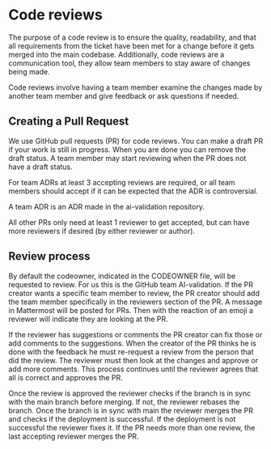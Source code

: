 # Code reviews

The purpose of a code review is to ensure the quality, readability, and that all requirements from the ticket have been
met for a change before it gets merged into the main codebase. Additionally, code reviews are a communication tool, they
allow team members to stay aware of changes being made.

Code reviews involve having a team member examine the changes made by another team member and give feedback or ask
questions if needed.

## Creating a Pull Request

We use GitHub pull requests (PR) for code reviews. You can make a draft PR if your work is still in progress. When you
are done you can remove the draft status. A team member may start reviewing when the PR does not have a draft status.

For team ADRs at least 3 accepting reviews are required, or all team members should accept if it can be expected that
the ADR is controversial.

A team ADR is an ADR made in the ai-validation repository.

All other PRs only need at least 1 reviewer to get accepted, but can have more reviewers if desired (by either reviewer or
author).

## Review process

By default the codeowner, indicated in the CODEOWNER file, will be requested to review. For us this is the GitHub team
AI-validation. If the PR creator wants a specific team member to review, the PR creator should add the team member
specifically in the reviewers section of the PR. A message in Mattermost will be posted for PRs. Then with the reaction
of an emoji a reviewer will indicate they are looking at the PR.

If the reviewer has suggestions or comments the PR creator can fix those or add comments to the suggestions. When the
creator of the PR thinks he is done with the feedback he must re-request a review from the person that did the review.
The reviewer must then look at the changes and approve or add more comments. This process continues until the reviewer
agrees that all is correct and approves the PR.

Once the review is approved the reviewer checks if the branch is in sync with the main branch before merging. If not,
the reviewer rebases the branch. Once the branch is in sync with main the reviewer merges the PR and checks if the
deployment is successful. If the deployment is
not successful the reviewer fixes it. If the PR needs more than one review, the last accepting reviewer merges the PR.
